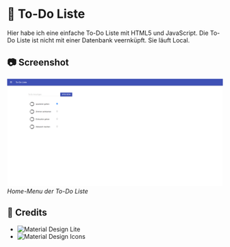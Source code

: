 # 📝 To-Do Liste

Hier habe ich eine einfache To-Do Liste mit HTML5 und JavaScript. Die To-Do Liste ist nicht mit einer Datenbank veernküpft. Sie läuft Local. 

## 📷 Screenshot

![Screenshot 1](screenshots/screenshot1.png)
*Home-Menu der To-Do Liste*


## 📃 Credits

- ![Material Design Lite](https://getmdl.io/)
- ![Material Design Icons](https://fonts.google.com/icons)
